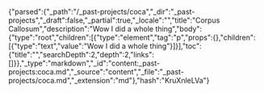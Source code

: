 {"parsed":{"_path":"/_past-projects/coca","_dir":"_past-projects","_draft":false,"_partial":true,"_locale":"","title":"Corpus Callosum","description":"Wow I did a whole thing","body":{"type":"root","children":[{"type":"element","tag":"p","props":{},"children":[{"type":"text","value":"Wow I did a whole thing"}]}],"toc":{"title":"","searchDepth":2,"depth":2,"links":[]}},"_type":"markdown","_id":"content:_past-projects:coca.md","_source":"content","_file":"_past-projects/coca.md","_extension":"md"},"hash":"KruXnleLVa"}